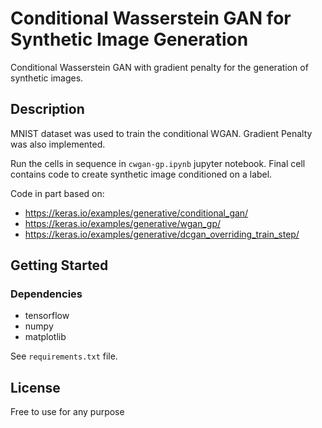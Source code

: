 # Conditional Wasserstein GAN for Synthetic Image Generation

Conditional Wasserstein GAN with gradient penalty for the generation of synthetic images.

## Description

MNIST dataset was used to train the conditional WGAN. Gradient Penalty was also implemented. 

Run the cells in sequence in `cwgan-gp.ipynb` jupyter notebook. Final cell contains code to create synthetic 
image conditioned on a label.

Code in part based on:

* https://keras.io/examples/generative/conditional_gan/
* https://keras.io/examples/generative/wgan_gp/
* https://keras.io/examples/generative/dcgan_overriding_train_step/

## Getting Started

### Dependencies

* tensorflow
* numpy
* matplotlib

See `requirements.txt` file.


## License

Free to use for any purpose